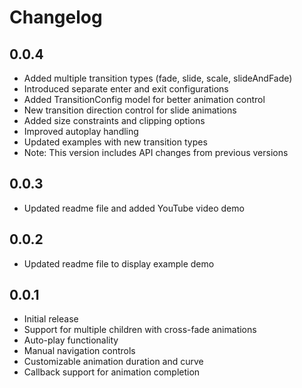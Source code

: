 # Changelog

## 0.0.4

* Added multiple transition types (fade, slide, scale, slideAndFade)
* Introduced separate enter and exit configurations
* Added TransitionConfig model for better animation control
* New transition direction control for slide animations
* Added size constraints and clipping options
* Improved autoplay handling
* Updated examples with new transition types
* Note: This version includes API changes from previous versions

## 0.0.3

* Updated readme file and added YouTube video demo

## 0.0.2

* Updated readme file to display example demo

## 0.0.1

* Initial release
* Support for multiple children with cross-fade animations
* Auto-play functionality
* Manual navigation controls
* Customizable animation duration and curve
* Callback support for animation completion